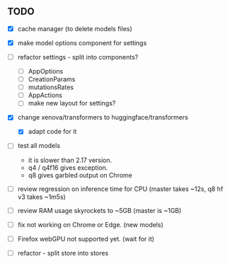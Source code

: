 ## TODO

* [x] cache manager (to delete models files)
* [x] make model options component for settings
* [ ] refactor settings - split into components?
    - [ ] AppOptions
    - [ ] CreationParams
    - [ ] mutationsRates
    - [ ] AppActions
    - [ ] make new layout for settings?
* [x] change xenova/transformers to huggingface/transformers
    - [x] adapt code for it
* [ ] test all models
    - it is slower than 2.17 version.
    - q4 / q4f16 gives exception.
    - q8 gives garbled output on Chrome
* [ ] review regression on inference time for CPU (master takes ~12s, q8 hf v3 takes ~1m5s)
* [ ] review RAM usage skyrockets to ~5GB (master is ~1GB)
* [ ] fix not working on Chrome or Edge. (new models)
* [ ] Firefox webGPU not supported yet. (wait for it)

* [ ] refactor - split store into stores
